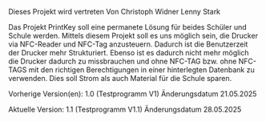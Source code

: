 Dieses Projekt wird vertreten Von
  Christoph Widner
  Lenny Stark


Das Projekt PrintKey soll eine permanete Lösung für beides Schüler und Schule werden.
Mittels diesem Projekt soll es uns möglich sein, die Drucker via NFC-Reader und 
NFC-Tag anzusteuern. Dadurch ist die Benutzerzeit der Drucker mehr Strukturiert.
Ebenso ist es dadurch nicht mehr möglich die Drucker dadurch zu missbrauchen und ohne NFC-TAG
bzw. ohne NFC-TAGS mit den richtigen Berechtigungen in einer hinterlegten Datenbank zu verwenden.
Dies soll Strom als auch Material für die Schule sparen.

Vorherige Version(en):
  1.0 (Testprogramm V1)
  Änderungsdatum 21.05.2025

Aktuelle Version:
   1.1 (Testprogramm V1.1)
   Änderungsdatum 28.05.2025
